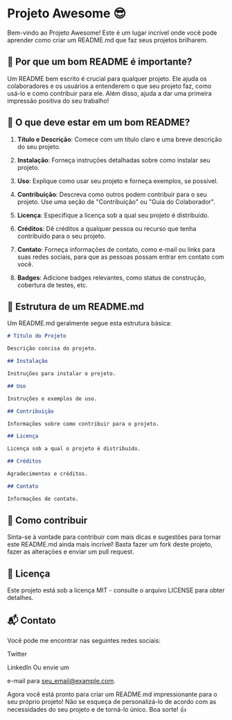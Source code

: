 # Projeto Awesome 😎

Bem-vindo ao Projeto Awesome! Este é um lugar incrível onde você pode aprender como criar um README.md que faz seus projetos brilharem.

## 🚀 Por que um bom README é importante?

Um README bem escrito é crucial para qualquer projeto. Ele ajuda os colaboradores e os usuários a entenderem o que seu projeto faz, como usá-lo e como contribuir para ele. Além disso, ajuda a dar uma primeira impressão positiva do seu trabalho!

## 📄 O que deve estar em um bom README?

1. **Título e Descrição**: Comece com um título claro e uma breve descrição do seu projeto.

2. **Instalação**: Forneça instruções detalhadas sobre como instalar seu projeto.

3. **Uso**: Explique como usar seu projeto e forneça exemplos, se possível.

4. **Contribuição**: Descreva como outros podem contribuir para o seu projeto. Use uma seção de "Contribuição" ou "Guia do Colaborador".

5. **Licença**: Especifique a licença sob a qual seu projeto é distribuído.

6. **Créditos**: Dê créditos a qualquer pessoa ou recurso que tenha contribuído para o seu projeto.

7. **Contato**: Forneça informações de contato, como e-mail ou links para suas redes sociais, para que as pessoas possam entrar em contato com você.

8. **Badges**: Adicione badges relevantes, como status de construção, cobertura de testes, etc.

## 🧩 Estrutura de um README.md

Um README.md geralmente segue esta estrutura básica:

```markdown
# Título do Projeto

Descrição concisa do projeto.

## Instalação

Instruções para instalar o projeto.

## Uso

Instruções e exemplos de uso.

## Contribuição

Informações sobre como contribuir para o projeto.

## Licença

Licença sob a qual o projeto é distribuído.

## Créditos

Agradecimentos e créditos.

## Contato

Informações de contato.
```


## 🤝 Como contribuir
Sinta-se à vontade para contribuir com mais dicas e sugestões para tornar este README.md ainda mais incrível! Basta fazer um fork deste projeto, fazer as alterações e enviar um pull request.

## 📝 Licença
Este projeto está sob a licença MIT - consulte o arquivo LICENSE para obter detalhes.

## 📬 Contato
Você pode me encontrar nas seguintes redes sociais:

Twitter

LinkedIn
Ou envie um 

e-mail para seu_email@example.com.

Agora você está pronto para criar um README.md impressionante para o seu próprio projeto! Não se esqueça de personalizá-lo de acordo com as necessidades do seu projeto e de torná-lo único. Boa sorte! 👍